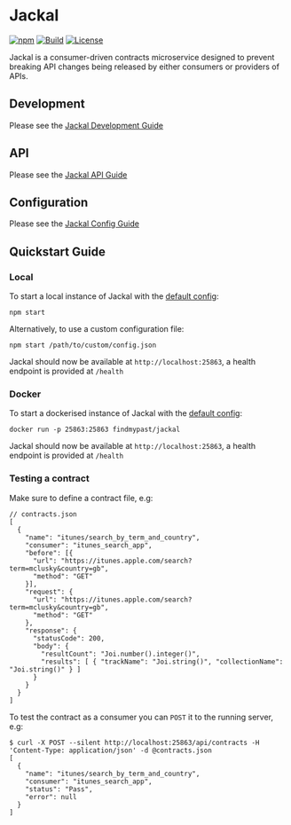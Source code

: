 # Jackal

[![npm](https://img.shields.io/npm/v/jackal.svg)](https://www.npmjs.com/package/jackal)
[![Build](https://img.shields.io/travis/findmypast-oss/jackal.svg)](https://travis-ci.org/findmypast-oss/jackal)
[![License](https://img.shields.io/github/license/findmypast-oss/jackal.svg)](https://github.com/findmypast-oss/jackal/blob/master/LICENSE)

Jackal is a consumer-driven contracts microservice designed to prevent breaking API changes being released by either consumers or providers of APIs.

## Development

Please see the [Jackal Development Guide](./docs/development.md)

## API

Please see the [Jackal API Guide](./docs/api.md)

## Configuration

Please see the [Jackal Config Guide](./docs/config.md)

## Quickstart Guide

### Local

To start a local instance of Jackal with the [default config](./examples/config.json):

```
npm start
```

Alternatively, to use a custom configuration file:

```
npm start /path/to/custom/config.json
```

Jackal should now be available at `http://localhost:25863`, a health endpoint is provided at `/health`

### Docker

To start a dockerised instance of Jackal with the [default config](./examples/config.json):

```
docker run -p 25863:25863 findmypast/jackal
```

Jackal should now be available at `http://localhost:25863`, a health endpoint is provided at `/health`

### Testing a contract

Make sure to define a contract file, e.g:

```
// contracts.json
[
  {
    "name": "itunes/search_by_term_and_country",
    "consumer": "itunes_search_app",
    "before": [{
      "url": "https://itunes.apple.com/search?term=mclusky&country=gb",
      "method": "GET"
    }],
    "request": {
      "url": "https://itunes.apple.com/search?term=mclusky&country=gb",
      "method": "GET"
    },
    "response": {
      "statusCode": 200,
      "body": {
        "resultCount": "Joi.number().integer()",
        "results": [ { "trackName": "Joi.string()", "collectionName": "Joi.string()" } ]
      }
    }
  }
]
```

To test the contract as a consumer you can `POST` it to the running server, e.g:

```
$ curl -X POST --silent http://localhost:25863/api/contracts -H 'Content-Type: application/json' -d @contracts.json
[
  {
    "name": "itunes/search_by_term_and_country",
    "consumer": "itunes_search_app",
    "status": "Pass",
    "error": null
  }
]

```
